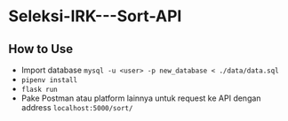 # Seleksi-IRK---Sort-API

## How to Use
- Import database `mysql -u <user> -p new_database < ./data/data.sql`
- `pipenv install`
- `flask run`
- Pake Postman atau platform lainnya untuk request ke API dengan address `localhost:5000/sort/`
